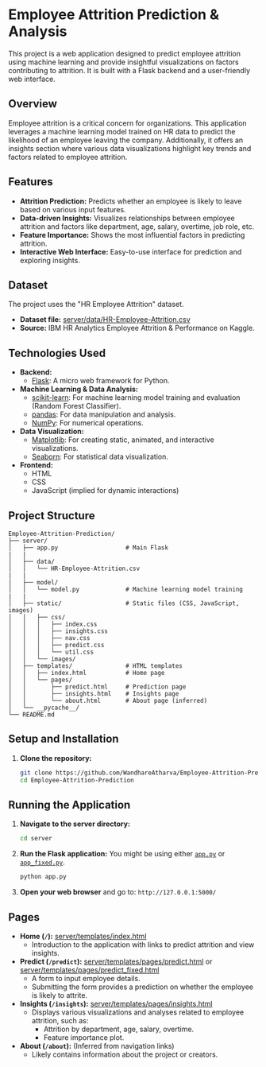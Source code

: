 # Employee Attrition Prediction & Analysis

This project is a web application designed to predict employee attrition using machine learning and provide insightful visualizations on factors contributing to attrition. It is built with a Flask backend and a user-friendly web interface.

## Overview

Employee attrition is a critical concern for organizations. This application leverages a machine learning model trained on HR data to predict the likelihood of an employee leaving the company. Additionally, it offers an insights section where various data visualizations highlight key trends and factors related to employee attrition.

## Features

*   **Attrition Prediction:** Predicts whether an employee is likely to leave based on various input features.
*   **Data-driven Insights:** Visualizes relationships between employee attrition and factors like department, age, salary, overtime, job role, etc.
*   **Feature Importance:** Shows the most influential factors in predicting attrition.
*   **Interactive Web Interface:** Easy-to-use interface for prediction and exploring insights.

## Dataset

The project uses the "HR Employee Attrition" dataset.
*   **Dataset file:** [server/data/HR-Employee-Attrition.csv](server/data/HR-Employee-Attrition.csv)
*   **Source:** IBM HR Analytics Employee Attrition & Performance on Kaggle.

## Technologies Used

*   **Backend:**
    *   [Flask](https://flask.palletsprojects.com/): A micro web framework for Python.
*   **Machine Learning & Data Analysis:**
    *   [scikit-learn](https://scikit-learn.org/stable/): For machine learning model training and evaluation (Random Forest Classifier).
    *   [pandas](https://pandas.pydata.org/): For data manipulation and analysis.
    *   [NumPy](https://numpy.org/): For numerical operations.
*   **Data Visualization:**
    *   [Matplotlib](https://matplotlib.org/): For creating static, animated, and interactive visualizations.
    *   [Seaborn](https://seaborn.pydata.org/): For statistical data visualization.
*   **Frontend:**
    *   HTML
    *   CSS
    *   JavaScript (implied for dynamic interactions)

## Project Structure

```
Employee-Attrition-Prediction/
├── server/
│   ├── app.py                   # Main Flask 
|   |
│   ├── data/
│   │   └── HR-Employee-Attrition.csv
|   |
│   ├── model/
│   │   └── model.py             # Machine learning model training
|   |
│   ├── static/                  # Static files (CSS, JavaScript, images)
│   │   ├── css/
│   │   │   ├── index.css
│   │   │   ├── insights.css
│   │   │   ├── nav.css
│   │   │   ├── predict.css
│   │   │   └── util.css
│   │   └── images/
│   ├── templates/               # HTML templates
│   │   ├── index.html           # Home page
│   │   └── pages/
│   │       ├── predict.html     # Prediction page
│   │       ├── insights.html    # Insights page
│   │       └── about.html       # About page (inferred)
│   └── __pycache__/
└── README.md
```

## Setup and Installation

1.  **Clone the repository:**
    ```bash
    git clone https://github.com/WandhareAtharva/Employee-Attrition-Prediction.git
    cd Employee-Attrition-Prediction
    ```

## Running the Application

1.  **Navigate to the server directory:**
    ```bash
    cd server
    ```

2.  **Run the Flask application:**
    You might be using either [`app.py`](server/app.py) or [`app_fixed.py`](server/app_fixed.py).
    ```bash
    python app.py
    ```

3.  **Open your web browser** and go to: `http://127.0.0.1:5000/`

## Pages

*   **Home (`/`):** [server/templates/index.html](server/templates/index.html)
    *   Introduction to the application with links to predict attrition and view insights.
*   **Predict (`/predict`):** [server/templates/pages/predict.html](server/templates/pages/predict.html) or [server/templates/pages/predict_fixed.html](server/templates/pages/predict_fixed.html)
    *   A form to input employee details.
    *   Submitting the form provides a prediction on whether the employee is likely to attrite.
*   **Insights (`/insights`):** [server/templates/pages/insights.html](server/templates/pages/insights.html)
    *   Displays various visualizations and analyses related to employee attrition, such as:
        *   Attrition by department, age, salary, overtime.
        *   Feature importance plot.
*   **About (`/about`):** (Inferred from navigation links)
    *   Likely contains information about the project or creators.